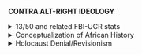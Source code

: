 **CONTRA ALT-RIGHT IDEOLOGY**

<details markdown="1">
<summary>13/50 and related FBI-UCR stats</summary>

# **13/50 and related FBI-UCR stats**

**“Despite making up 13% of the population, blacks commit 50% of the violent crime.” This claim is addressed thoroughly here without diving too much into socio-economic factors. A lot of the points made here can also be applied to other UCR stats, as we also address the general reliability of the UCR program. [Here is a google doc version of this section**](https://docs.google.com/document/u/2/d/1L_qk_3lC20swQVEGDQPRJko-0FSH-egnNtmFW5gOFFI/edit)**

*Is 13/50 even an accurate or reliable ratio to start with?* The origin of 13/50 is [from the FBI’s Uniform Crime Reporting (UCR) statistics](https://ucr.fbi.gov/crime-in-the-u.s/2018/crime-in-the-u.s.-2018/tables/table-43) [1]. Technically, these stats give you **13/50 for homicides and not all violent crime** (the crime number is way lower, at 27.4%, and they don’t actually compile the exact violent crime % for us), and even these statistics show that [black people were arrested for ](https://ucr.fbi.gov/crime-in-the-u.s/2018/crime-in-the-u.s.-2018/tables/expanded-homicide-data-table-3.xls)[**38.7% of homicides**](https://ucr.fbi.gov/crime-in-the-u.s/2018/crime-in-the-u.s.-2018/tables/expanded-homicide-data-table-3.xls) [2] when you include thousands of homicides where the race of the perpetrator was unknown, so the people using 13/50 should actually be using 13/38 (or at least acknowledge we don’t have an exact number and that our best guess would be within a broader range). It’s not even surprising that we don’t know the race of many murderers -  [**around 40% of reported homicides go unsolved**](https://nypost.com/2018/09/25/a-shocking-number-of-us-murders-went-unsolved-last-year/) [3], a huge gap in the data, and [in general we see a lot of crime go unreported to police](https://www.bjs.gov/content/pub/pdf/vnrp0610.pdf) [4]. On top of this, when you use the 38.7% figure, [this UCR data still has limitations for the following reasons](https://www.fbi.gov/file-repository/ucr/a-word-about-ucr-data.pdf/view):

1. **The statistic refers to arrests made, not convictions or any other research body on this issue**. FBI Uniform Crime Reporting (UCR) stats are collected from law enforcement, not courts nor any other groups [5]. If police departments are racist and disproportionately arrest Black suspects ([which](http://tinyurl.com/systemicracismdoc) [they](https://www.youtube.com/watch?v=fAA-w5DiAAU) [probably](https://www.washingtonpost.com/news/opinions/wp/2018/09/18/theres-overwhelming-evidence-that-the-criminal-justice-system-is-racist-heres-the-proof/) [do](https://docs.google.com/document/d/1VAFe_CXE-4zVnx-jxuW1Me8IJr5p3RDMcHC-yoaaNp8/edit) [6]), then the number of “Black homicides” would artificially increase.

a. Even if police aren’t racist towards black people and just happen to spend too many resources in majority-black areas compared to majority white areas, there’d still be an artificial increase in arrests from black areas by virtue of them over-policing the black area. [This basic thought experiment is clarified in this video](https://youtu.be/E8hj4IseFP4?t=131) (from 2:11 to 3:30).[7]

2. It relies on voluntary reports from local law enforcement agencies [5], so **it can easily suffer from racially-driven selection bias** ([as further evidenced in this source](https://pdfs.semanticscholar.org/d56b/73bb7e1b72a8436e571761078a1be8ebc227.pdf) [8]). Law enforcement agencies are essentially allowed to choose whether to disclose their data or not. This might not be a minor problem, either - back in 2017 the [FBI found that a significant number of agencies weren’t reporting those numbers](https://psmag.com/news/federal-agencies-failing-to-report-to-fbi-national-database) to the FBI. [9]

3. The UCR program admits that **it doesn’t have a real means of ensuring that the data they receive is reliable**. “The accuracy of the statistics depends primarily on the adherence of each contributor to the established standards of reporting. It is the responsibility of each state UCR Program or individual contributing law enforcement agency to submit accurate monthly statistics or correct existing data that are in error.” [5]

Keep in mind that **this doesn’t necessarily mean blacks don’t commit a disproportionate amount of crime**. All this really does is show that 13/50 is based on data which is unreliable and that people who use 13/50 blindly probably don’t know what they’re talking about.

*What if we disregarded any inaccuracies which lower the 13/50 ratio or make it unreliable?* Even then, if the result of your data is that you are now saying “blacks are only 13% of the population but do 50% of the crime” then the correct response isn't to use this as some kind of ammo for online arguments on “black people bad.” It’d be better to say, “so what are the factors that are leading black people to commit a higher number of crimes than other races, and what can be done to reduce this number?” **Throwing around 13/50 without providing any deeper analysis doesn’t actually tell us what to do to lower that purported ratio.**

**The 13/50 data also doesn’t account for other variables - it’s raw UCR data, and thus lacks context with which we could make any meaningful interpretation of the data**. This means that it doesn’t control for factors like poverty, family instability, urbanity, and so on, which all have a significant role in crime levels. Without controlling for all of these factors plus more, it’s hard to use 13/50 to make any claims regarding innate racial differences, racial discrimination, etc. If someone tries to take 13/50 and, without any further analysis, conclude that blacks are just inferior to whites, they are simply an idiot.

What if we do try to account for some of those variables? Let’s see what happens - [from the Bureau of Justice Statistics](https://www.bjs.gov/index.cfm?ty=pbdetail&iid=5137) [10], **after accounting for poverty and urbanity** (which are strong predictors in crime levels), ‘**Poor urban blacks** (51.3 per 1,000) **had rates of violence similar to poor urban whites** (56.4 per 1,000)’. Keep in mind though that [there are a number of predictors of crime and that it’s not a very clear cut issue at all](https://fivethirtyeight.com/features/trump-doesnt-know-why-crime-rises-or-falls-neither-does-biden-or-any-other-politician/) [11], which means that just blaming crime on just these two particular factors could be just as misguided as blaming crime on just race.

*What if we did accept 13/50 to be a completely accurate portrayal of reality which pertains to all violent crime and not just homicides?* Well, even this still isn’t necessarily damning to black people as a group. Crime rates within population groups [tend to be skewed to a small minority of that population](https://www.ncbi.nlm.nih.gov/pmc/articles/PMC3969807/) [12], and regardless high crime rates don’t justify abandoning or discriminating against black people.

- For one, **we must consider that most violent crime is done by a very small group of people** - [1% of the population in Sweden does 63% of the violent crime](https://www.ncbi.nlm.nih.gov/pmc/articles/PMC3969807/), for example [12]. In the US, most of the violent crime in the 13/50 ratio is probably also clustered within a 1% which does most crime, so this is even less damning to 13% as a whole compared to just that 1%. This gives us perspective on how much 13% is actually responsible for 50%, which is not very much.

- One variant of 13/50 is 6/50, which focuses specifically on black men. Not only is this [in line with existing UCR stats](https://ucr.fbi.gov/crime-in-the-u.s/2018/crime-in-the-u.s.-2018/tables/expanded-homicide-data-table-3.xls) [2] (disregarding UCR’s reliability), it’s also a passive admission that **black women commit almost no violent crime, so already half of 13% isn’t responsible for 50%**. This suggests that homicide or violent crime isn’t necessarily a general black thing, but rather a black male thing, which really needs to be taken into consideration when making statements about the nature of black people.

- Even relying on UCR data without assuming any flaws, we see that [only ~6,000 cases of murder and nonnegligent manslaughter were done by black people](https://www.ojjdp.gov/ojstatbb/crime/ucr.asp?table_in=2&selYrs=2018&rdoGroups=1&rdoData=c) [13] (or ~5000 [if you want to go by the original UCR data](https://ucr.fbi.gov/crime-in-the-u.s/2018/crime-in-the-u.s.-2018/tables/table-43) [1]). Even if we assume that every single homicide was committed by a different person (which is highly unlikely), that’s still barely representative of the broader black population of ~50 million in the US. Over 99% of black people will never be murderers.

- **The exact same sort of logic applied to 13/50 can be applied to men and violent crime, where the ratio trends around 50/90** (despite making up 50% of the population, men commit 90% of violent crime). Despite 13/50 and 50/90 having a similar 40 point disparity, most promoters of 13/50 oppose anti-male discrimination, and for good reason: men face oppression in certain parts of society but at the end of the day should still be treated like humans, not subhumans. Society at large does teach men to work in more dangerous jobs, to have a more violent mentality, and so on -- and even if men are biologically predisposed to violent behavior (which is probably true to some extent), this doesn’t change that men are still human and should be treated as such. The exact same should apply to black people, even if they commit a wildly disproportionate amount of crime and even if they’re biologically inclined to do so.

[1] [https://ucr.fbi.gov/crime-in-the-u.s/2018/crime-in-the-u.s.-2018/tables/table-43](https://ucr.fbi.gov/crime-in-the-u.s/2018/crime-in-the-u.s.-2018/tables/table-43) 

[2] [https://ucr.fbi.gov/crime-in-the-u.s/2018/crime-in-the-u.s.-2018/tables/expanded-homicide-data-table-3.xls](https://ucr.fbi.gov/crime-in-the-u.s/2018/crime-in-the-u.s.-2018/tables/expanded-homicide-data-table-3.xls) 

[3] [https://nypost.com/2018/09/25/a-shocking-number-of-us-murders-went-unsolved-last-year/](https://nypost.com/2018/09/25/a-shocking-number-of-us-murders-went-unsolved-last-year/)

[4] [https://www.bjs.gov/content/pub/pdf/vnrp0610.pdf](https://www.bjs.gov/content/pub/pdf/vnrp0610.pdf)

[5] [https://www.fbi.gov/file-repository/ucr/a-word-about-ucr-data.pdf/view](https://www.fbi.gov/file-repository/ucr/a-word-about-ucr-data.pdf/view)

[6] 4 links: [http://tinyurl.com/systemicracismdoc](http://tinyurl.com/systemicracismdoc) | [https://www.youtube.com/watch?v=fAA-w5DiAAU](https://www.youtube.com/watch?v=fAA-w5DiAAU) | [https://www.washingtonpost.com/news/opinions/wp/2018/09/18/theres-overwhelming-evidence-that-the-criminal-justice-system-is-racist-heres-the-proof/](https://www.washingtonpost.com/news/opinions/wp/2018/09/18/theres-overwhelming-evidence-that-the-criminal-justice-system-is-racist-heres-the-proof/) | [https://docs.google.com/document/d/1VAFe_CXE-4zVnx-jxuW1Me8IJr5p3RDMcHC-yoaaNp8/edit](https://docs.google.com/document/d/1VAFe_CXE-4zVnx-jxuW1Me8IJr5p3RDMcHC-yoaaNp8/edit)

[7] [https://youtu.be/E8hj4IseFP4?t=131](https://youtu.be/E8hj4IseFP4?t=131) 2:11 to 3:30

[8] [https://psmag.com/news/federal-agencies-failing-to-report-to-fbi-national-database](https://psmag.com/news/federal-agencies-failing-to-report-to-fbi-national-database)

[9] [https://pdfs.semanticscholar.org/d56b/73bb7e1b72a8436e571761078a1be8ebc227.pdf](https://pdfs.semanticscholar.org/d56b/73bb7e1b72a8436e571761078a1be8ebc227.pdf)

[10] [https://www.bjs.gov/index.cfm?ty=pbdetail&iid=5137](https://www.bjs.gov/index.cfm?ty=pbdetail&iid=5137)

[11] [https://fivethirtyeight.com/features/trump-doesnt-know-why-crime-rises-or-falls-neither-does-biden-or-any-other-politician/](https://fivethirtyeight.com/features/trump-doesnt-know-why-crime-rises-or-falls-neither-does-biden-or-any-other-politician/)

[12] [https://www.ncbi.nlm.nih.gov/pmc/articles/PMC3969807/](https://www.ncbi.nlm.nih.gov/pmc/articles/PMC3969807/)

[13] [https://www.ojjdp.gov/ojstatbb/crime/ucr.asp?table_in=2&selYrs=2018&rdoGroups=1&rdoData=c](https://www.ojjdp.gov/ojstatbb/crime/ucr.asp?table_in=2&selYrs=2018&rdoGroups=1&rdoData=c)

More stuff [here](https://docs.google.com/document/d/1VAFe_CXE-4zVnx-jxuW1Me8IJr5p3RDMcHC-yoaaNp8/edit)

------------

</details>
<details markdown="1">
<summary>Conceptualization of African History</summary>

# **Conceptualization of African History**
- Debunk of “Africans didn’t invent the wheel” argument, general history of continent, etc….[https://www.reddit.com/r/badhistory/comments/2bgqyf/carts_cereals_and_ceramics/](https://www.reddit.com/r/badhistory/comments/2bgqyf/carts_cereals_and_ceramics/)

- Some material on the role racism, Egyptology, etc played in modern western conceptualization of African history:
  - [https://www.quora.com/Did-racism-of-the-time-form-the-foundation-and-perspective-of-Egyptology/answer/Ghali-World?ch=10&oid=108097793&share=8b3e1261&srid=bbsYe&target_type=answer](https://www.quora.com/Did-racism-of-the-time-form-the-foundation-and-perspective-of-Egyptology/answer/Ghali-World?ch=10&oid=108097793&share=8b3e1261&srid=bbsYe&target_type=answer)
  - [https://www.quora.com/Why-are-people-so-racist-toward-African-Americans/answer/Ghali-World?ch=10&oid=108531366&share=a350b654&srid=bbsYe&target_type=answer](https://www.quora.com/Why-are-people-so-racist-toward-African-Americans/answer/Ghali-World?ch=10&oid=108531366&share=a350b654&srid=bbsYe&target_type=answer)

- Egypt specifically:
  - [https://www.quora.com/Is-it-true-that-the-latest-study-that-claims-that-the-ancient-Egyptians-were-Europeans-is-false-biased/answer/Ghali-World?ch=10&oid=123586829&share=4d046cec&srid=bbsYe&target_type=answer](https://www.quora.com/Is-it-true-that-the-latest-study-that-claims-that-the-ancient-Egyptians-were-Europeans-is-false-biased/answer/Ghali-World?ch=10&oid=123586829&share=4d046cec&srid=bbsYe&target_type=answer) 

- Bantu contributions to civilization: [https://www.quora.com/What-can-the-Bantu-peoples-be-said-to-have-contributed-to-civilization/answer/Fran%C3%A7oise-Marie-1?ch=10&oid=268458922&share=93ab1986&srid=bbsYe&target_type=answer](https://www.quora.com/What-can-the-Bantu-peoples-be-said-to-have-contributed-to-civilization/answer/Fran%C3%A7oise-Marie-1?ch=10&oid=268458922&share=93ab1986&srid=bbsYe&target_type=answer) 

General resources on African history and civilizational contributions:

- [https://isaacsamuel.substack.com/](https://isaacsamuel.substack.com/)

- [https://www.fromnothing.info/sources](https://www.fromnothing.info/sources)

- [https://au.int/sites/default/files/documents/40334-doc-africa_factbook-version-digital.pdf](https://au.int/sites/default/files/documents/40334-doc-africa_factbook-version-digital.pdf) (thorough)

------------

</details>
<details markdown="1">
<summary>Holocaust Denial/Revisionism</summary>

# **Holocaust Denial/Revisionism**
**Here are a few rebuttals to Holocaust denial talking points, though not all unsubstantiated denier claims warrant an academic paper in response. The Liberal Sanity Project, who helped with Vaush’s original document, [has a good video on this](https://www.youtube.com/watch?v=2_YFgugVhns).**

**A quick word on Holocaust Deniers/Revisionists - oftentimes, they’re not open to new information or evidence. Unless they’re listening to others with their beliefs, they’ll have all the incentive in the world to troll and act in bad faith as they don’t expect a good faith response from non-believers (social stigma against Nazism plays a good role in this). With this in mind, these debunks will usually do nothing of value for you because they just don’t care what you bring to the table.**

A few general resources for addressing a wide variety of claims:

- [https://web.archive.org/web/20190507151714/http://nizkor.org/qar-complete.cgi](https://web.archive.org/web/20190507151714/http://nizkor.org/qar-complete.cgi)

- [https://holocaustcontroversies.blogspot.com/](https://holocaustcontroversies.blogspot.com/)

- [https://phdn.org/](https://phdn.org/) (oh no it’s french)

- [https://hdot.org/](https://hdot.org/)

### 1. "The estimated number of Jewish deaths in the Holocaust is wildly overinflated."

- [This extensive and well-sourced post](https://www.reddit.com/r/AskHistorians/comments/76avmk/how_do_we_estimate_the_number_of_jewish_deaths_in/doco9me/) explains how modern historians arrived at their estimation of Jewish Holocaust deaths (5.4 - 6.2 million).

- There is lively academic debate within that range (Nazis kept poor records so we will never have a completely accurate answer) but no serious historian believes in any figure which deviates significantly from that range.

- **A passage from *Denying History*:**

*Historians are the ones who should be described as revisionists. To receive a Ph.D. and become a professional historian, one must write an original work with research based on primary documents and new sources, reexamining or reinterpreting some historical event—in other words, revising knowledge about that event only. This is not to say, however, that revision is done for revision’s sake; it is done when new evidence or new interpretations call for a revision.*

*Historians have revised and continue to revise what we know about the Holocaust. But their revision entails refinement of detailed knowledge about events, rarely complete denial of the events themselves, and certainly not denial of the cumulation of events known as the Holocaust.*

*Holocaust deniers claim that there is a force field of dogma around the Holocaust—set up and run by the Jews themselves—shielding it from any change. Nothing could be further from the truth. Whether or not the public is aware of the academic debates that take place in any field of study, Holocaust scholars discuss and argue over any number of points as research continues. Deniers do know this.*

### 2. "Zyklon B is just a delousing agent, it can’t kill people! It was used to clean clothes! Also, even if it was lethal, why do some “gas chambers” [lack the blue stain Zyklon B leaves on walls](https://i.imgur.com/X5n9l6f.jpg)?"

- First of all, Zyklon B can absolutely be used to kill. [Just Wikipedia it](https://en.wikipedia.org/wiki/Zyklon_B%23Use_in_the_Holocaust).
- Secondly, Zyklon B must be used in higher concentrations to kill lice than to kill humans. It’s more economical to use less gas, so the blue gas residue wouldn’t form as easily in gas chambers.
- Third, Zyklon B residue can be easily cleaned from walls, and Nazis made every effort to destroy evidence of the Holocaust as Soviet soldiers marched in.
- Fourth, even this stupid image acknowledges there are traces of (again, easily-cleanable) Zyklon B in the gas chamber.

### 3. "The Auschwitz memorial plaque death figure suddenly [CHANGED from 4 million dead to 1.5 million dead](https://i.imgur.com/P1scrSN.jpg). What are they hiding?"

- The 4 million figure was initially published by the Soviet State Commission in 1945, long before any reliable estimates were available.
- As new information is made available, historians revise general knowledge of the subject. This is how the field of history works.

### 4. "The “gas chamber” doors were [made from WOOD](https://i.imgur.com/iQ4blnJ.jpg). They clearly weren’t meant to contain people."

- The wooden doors presented in these images led to delousing rooms, not gas chambers. These are literally just pictures of wooden doors. It is not known what the original gas chamber doors looked like because Nazis destroyed those facilities before Soviet soldiers arrived.

- [This door](https://i.imgur.com/A0T8lNZ.jpg), however, was found in the building yard of Auschwitz and is believed to be the kind used in their gas chambers.

- The doors may have been destroyed, but the receipts for those doors were not. [This receipt ](https://i.imgur.com/1ZRz9FO.png)calls for an order *“on 6/3/1943 concerning the delivery of a gas tight door 100 x 192 cm for cellar I of Krematorium III, to be produced to the identical pattern and dimensions as the cellar door of Krematorium II which is situated opposite, with peephole of double 8 mm glass, with rubber sealing strip and frame.”*

### 5. "The camp crematoriums could not have handled that many bodies! It takes 4-8 hours to cremate a body."

- It takes 1-5 hours to cremate a *civilian* body at a *professional service*. It takes far less time to cremate a body in an industrial furnace when speed takes priority over cleanliness and decency.

- Also, Holocaust victims were not cremated one at a time. Toph and Sons (the makers of the Auschwitz crematoriums) claimed their units could handle 4-6 bodies an hour.

- *The bodies were ". . . sorted according to their combustibility: for the bodies of the well-nourished were to help burn the emaciated. Under the direction of the Kapos, the bearers began sorting the dead into four stacks. The largest consisted mainly of strong men, the next in size of women, then came children, and lastly a stack of dead Mussulmans, emaciated and nothing but skin and bones. This technique was called 'express work,' a designation thought up by the Kommandoführers and originating from experiments carried out in crematorium 5 in the autumn of 1943. The purpose of these experiments was to find a way of saving coke. . . . Thus the bodies of two Mussulmans were cremated together with those of two children or the bodies of two well-nourished men together with that of an emaciated woman, each load consisting of three, or sometimes, four bodies." Filip Müller, Sonderkommando - Filip Müller*

- When crematoriums failed, they used burning pits.

- [https://www.hdot.org/debunking-denial/ab4-civilian-ovens-comparison/](https://www.hdot.org/debunking-denial/ab4-civilian-ovens-comparison/) Comparing the civilian cremation process to the process at Auschwitz-Birkenau is misguided. The authorities in Auschwitz-Birkenau abandoned any respect for the dead and did not abide by civilian rules for cremation. They burned multiple bodies at one time, continuously pushing in more to keep the fires hot.

### 6. "The Red Cross visited a “death camp” and [found that it wasn’t inhumane](https://i.imgur.com/kIACOBc.jpg)!"

- The Red Cross inspectors were not allowed to visit the parts of the camp intended for genocide and they had Nazis prepare their camp for scrutiny, deporting the near-dead and sanitizing the presented facilities.

- *"I repeatedly witnessed guided tours of civilians and also of commissions of the Red Cross and other parties within the camp, and I was able to ascertain that the camp leadership arranged it masterfully to conduct these guided tours in such a way that the people being guided around did not see anything about inhuman treatment. The main camp was shown only and in this main camp there were so-called show blocks, particularly block 13, that were especially prepared for such guided tours and that were equipped like a normal soldier's barracks with beds that had sheets on them, and well-functioning washrooms." - SS-Untersturmführer Hans Münch*

- Additionally, that letter tallying camp deaths is attributable to the International Tracing Service, not the Red Cross. They tally estimates, not records, and are not historically relevant.

### 7. "The prisoners at Auschwitz [had a swimming pool](https://jan27.org/wp-content/uploads/2015/01/auschwitz-swimming-pool-ladder.jpg)! And a band! And a brothel! And a goddamn soccer team! And a dentist! Some prison, huh?"

- All these amenities were present at Auschwitz I - the main camp, which held POWs, not Holocaust victims. The infamous extermination camp was Auschwitz-Birkenau. Also, the band and “pool” were for the guards exclusively. The “pool’s” main purpose [was actually that of a backup water reservoir](http://holocaustcontroversies.blogspot.com/2017/05/rebutting-twitter-denial-most-popular.html%23auschwitzswimmingpool).

- Even if these amenities were present at Auschwitz-Birkenau, it wouldn’t disprove anything concerning the Holocaust.

### 8. "CLAIM: the Auschwitz crematoriums could not have killed 4 million people during the time it was in operation!"

- The officially accepted death count for Auschwitz-Birkenau is closer to 1 million than 4 million, so the claim is already very misleading. Regardless, the death camp could still hypothetically have killed 4 million within its time of operation.

- [https://www.hdot.org/debunking-denial/ab3-german-documents-ovens/](https://www.hdot.org/debunking-denial/ab3-german-documents-ovens/) The central office of Auschwitz-Birkenau asserts they could cremate, per day, 340 persons in crematorium 1, 1440 persons in crematorium 2, 1440 persons in crematorium 3, 768 persons in crematorium 4, 768 persons in crematorium 5, which totals to 4765 persons per day, 1,737,129 persons per year, and 4,690,248 persons over Auschwitz-Birkenau's 2.7 years of operation.

- Further, the issue is ultimately irrelevant; when the ovens’ daily capacities were exceeded, bodies were burned in open-air pits.

## Image debunks:

- [https://lefty.booru.org/index.php?page=post&s=list&tags=jew+infographic](https://lefty.booru.org/index.php?page=post&s=list&tags=jew+infographic) list of images most of which should debunk holocaust denialism, all from a leftist image board

</details>